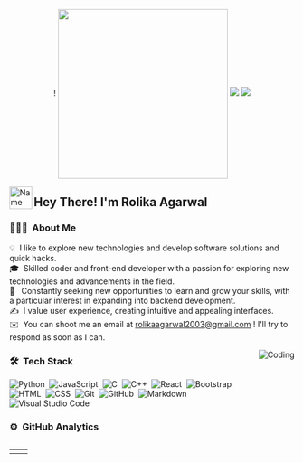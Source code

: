 <p align="center">!

  <img src = "https://user-images.githubusercontent.com/81984963/234690435-6eba6067-ed86-4ffb-8b48-1f71554592e4.png" width = "300" height = "300" align = "center">
  <a href="mailto:rolikaagarwal2003@gmail.com"><img src = "https://img.shields.io/badge/gmail-%23D14836.svg?&style=for-the-badge&logo=gmail&logoColor=white"></a>   
  <a href="https://www.linkedin.com/in/rolika-agarwal/"><img src="https://img.shields.io/badge/linkedin-%230077B5.svg?&style=for-the-badge&logo=linkedin&logoColor=white"/></a>
</p>
<img alt="Name" src="./assets/Hand%20Wave.gif" width='40' align="left"/><h2>Hey There! I'm Rolika Agarwal</h2>


### 👨🏻‍💻 &nbsp;About Me

💡 &nbsp;I like to explore new technologies and develop software solutions and quick hacks.\
🎓 &nbsp;Skilled coder and front-end developer with a passion for exploring new technologies and advancements in the field.\
🌱 &nbsp; Constantly seeking new opportunities to learn and grow your skills, with a particular interest in expanding into backend development.\
✍️ &nbsp;I value user experience, creating intuitive and appealing interfaces.\
✉️ &nbsp;You can shoot me an email at rolikaagarwal2003@gmail.com ! I'll try to respond as soon as I can.

<img alt="Coding" src="https://user-images.githubusercontent.com/81984963/234688527-2cd1053c-f5d5-490e-9f37-0e533fed6256.gif" align="right"/>

### 🛠 &nbsp;Tech Stack


![Python](https://img.shields.io/badge/-Python-05122A?style=flat&logo=python)&nbsp;
![JavaScript](https://img.shields.io/badge/-JavaScript-05122A?style=flat&logo=javascript)&nbsp;
![C](https://img.shields.io/badge/-C-05122A?style=flat&logo=C&logoColor=A8B9CC)&nbsp;
![C++](https://img.shields.io/badge/-C++-05122A?style=flat&logo=C%2B%2B&logoColor=00599C)&nbsp;
![React](https://img.shields.io/badge/-React-05122A?style=flat&logo=react)&nbsp;
![Bootstrap](https://img.shields.io/badge/-Bootstrap-05122A?style=flat&logo=bootstrap&logoColor=563D7C)\
![HTML](https://img.shields.io/badge/-HTML-05122A?style=flat&logo=HTML5)&nbsp;
![CSS](https://img.shields.io/badge/-CSS-05122A?style=flat&logo=CSS3&logoColor=1572B6)&nbsp;
![Git](https://img.shields.io/badge/-Git-05122A?style=flat&logo=git)&nbsp;
![GitHub](https://img.shields.io/badge/-GitHub-05122A?style=flat&logo=github)&nbsp;
![Markdown](https://img.shields.io/badge/-Markdown-05122A?style=flat&logo=markdown)\
![Visual Studio Code](https://img.shields.io/badge/-Visual%20Studio%20Code-05122A?style=flat&logo=visual-studio-code&logoColor=007ACC)&nbsp;
### ⚙️ &nbsp;GitHub Analytics

 <table style="margin-top:30px"> 
  <tr>
    <td><img src="https://github-readme-stats.vercel.app/api?username=rolikaagarwal&show_icons=true&theme=dark&locale=en" alt="" /></td>
    <td><img src="https://github-readme-stats.vercel.app/api/top-langs?username=rolikaagarwal&show_icons=true&theme=dark&locale=en&layout=compact" alt="" /></td>
  </tr>
</table>

<div align="center">
<p><img align="center" src="https://github-readme-streak-stats.herokuapp.com/?user=rolikaagarwal&theme=dark" alt="" /></p>
 </div>
 <br>
